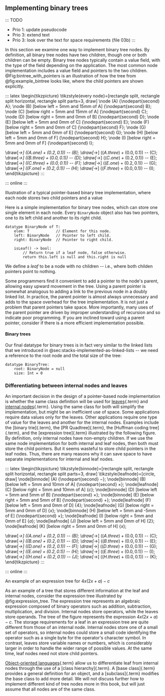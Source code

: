 
## Implementing binary trees

::: TODO
- Prio 1: update pseudocode
- Prio 3: extend text
- Prio 3: look over the text for space requirements (file 03b)
:::

In this section we examine one way to implement binary tree nodes. By
definition, all binary tree nodes have two children, though one or both
children can be empty. Binary tree nodes typically contain a value
field, with the type of the field depending on the application. The most
common node implementation includes a value field and pointers to the
two children.
@Fig:bintree_with_pointers is an illustration of how the tree from @fig:example_bintree looks like, where the child pointers are shown explicitly.

<div id="fig:bintree_with_pointers">

::: latex
\begin{tikzpicture}
\tikzstyle{every node}=[rectangle split, rectangle split horizontal, rectangle split parts=3, draw]
\node (A) {\nodepart{second} A};
\node (B) [below left  = 5mm and 15mm of A] {\nodepart{second} B};
\node (C) [below right = 5mm and 15mm of A] {\nodepart{second} C};
\node (D) [below right = 5mm and  0mm of B] {\nodepart{second} D};
\node (E) [below left  = 5mm and  0mm of C] {\nodepart{second} E};
\node (F) [below right = 5mm and  0mm of C] {\nodepart{second} F};
\node (G) [below left  = 5mm and  0mm of E] {\nodepart{second} G};
\node (H) [below left  = 5mm and  0mm of F] {\nodepart{second} H};
\node (I) [below right = 5mm and  0mm of F] {\nodepart{second} I};

\draw[*->] ($(A.one)   + (0.2,0.1)$) -- (B);
\draw[*->] ($(A.three) + (0.0,0.1)$) -- (C);
\draw[*->] ($(B.three) + (0.0,0.1)$) -- (D);
\draw[*->] ($(C.one)   + (0.2,0.1)$) -- (E);
\draw[*->] ($(C.three) + (0.0,0.1)$) -- (F);
\draw[*->] ($(E.one)   + (0.2,0.1)$) -- (G);
\draw[*->] ($(F.one)   + (0.2,0.1)$) -- (H);
\draw[*->] ($(F.three) + (0.0,0.1)$) -- (I);
\end{tikzpicture}
:::

::: online
<inlineav id="BTnullpointerCON" src="Binary/BTnullpointerCON.js" name="Binary/BTnullpointerCON" links="Binary/BTCON.css Binary/BTnullpointerCON.css" static/>
:::

Illustration of a typical pointer-based binary tree implementation, where each node stores two child pointers and a value
</div>

Here is a simple implementation for binary tree nodes, which can store one single element in each node.
Every `BinaryNode` object also has two pointers, one to its left child and another to its right child.

    datatype BinaryNode of T:
        elem: T            // Element for this node.
        left: BinaryNode   // Pointer to left child.
        right: BinaryNode  // Pointer to right child.

        isLeaf() -> bool:
            // Return true if a leaf node, false otherwise.
            return this.left is null and this.right is null

We define a *leaf* to be a node with no children -- i.e., where both childen pointers point to nothing.

Some programmers find it convenient to add a pointer to the node's
parent, allowing easy upward movement in the tree. Using a parent
pointer is somewhat analogous to adding a link to the previous node in a
doubly linked list. In practice, the parent pointer is almost always
unnecessary and adds to the space overhead for the tree implementation.
It is not just a problem that parent pointers take space. More
importantly, many uses of the parent pointer are driven by improper
understanding of recursion and so indicate poor programming. If you are
inclined toward using a parent pointer, consider if there is a more
efficient implementation possible.

#### Binary trees

Our final datatype for binary trees is in fact very similar to the linked lists that we introduced in @sec:stacks-implemented-as-linked-lists -- we need a reference to the root node and the total size of the tree:

    datatype BinaryTree:
        root: BinaryNode = null
        size: Int = 0


### Differentiating between internal nodes and leaves

An important decision in the design of a pointer-based node
implementation is whether the same class definition will be used for
[leaves](#leaf-node){.term} and
[internal nodes](#internal-node){.term}. Using
the same class for both will simplify the implementation, but might be
an inefficient use of space. Some applications require data values only
for the leaves. Other applications require one type of value for the
leaves and another for the internal nodes. Examples include the
[binary trie]{.term}, the
[PR Quadtree]{.term}, the
[Huffman coding tree]{.term}, and the
[expression tree]{.term} illustrated by the following figure.
By definition, only
internal nodes have non-empty children. If we use the same node
implementation for both internal and leaf nodes, then both must store
the child pointers. But it seems wasteful to store child pointers in the
leaf nodes. Thus, there are many reasons why it can save space to have
separate implementations for internal and leaf nodes.

<div id="fig:expression_tree">

::: latex
\begin{tikzpicture}
\tikzstyle{binnode}=[rectangle split, rectangle split horizontal, rectangle split parts=3, draw]
\tikzstyle{leafnode}=[circle, draw]
\node[binnode]  (A)                                   {\nodepart{second} $-$};
\node[binnode]  (B) [below left  = 5mm and 10mm of A] {\nodepart{second} $\times$};
\node[leafnode] (C) [below right = 5mm and 10mm of A] {$c$};
\node[binnode]  (D) [below left  = 5mm and  5mm of B] {\nodepart{second} $\times$};
\node[binnode]  (E) [below right = 5mm and  5mm of B] {\nodepart{second} $+$};
\node[leafnode] (F) [below left  = 5mm and  0mm of D] {$4$};
\node[leafnode] (G) [below right = 5mm and  0mm of D] {$x$};
\node[binnode]  (H) [below left  = 5mm and -5mm of E] {\nodepart{second} $\times$};
\node[leafnode] (I) [below right = 5mm and  0mm of E] {$a$};
\node[leafnode] (J) [below left  = 5mm and  0mm of H] {$2$};
\node[leafnode] (K) [below right = 5mm and  0mm of H] {$x$};

\draw[*->] ($(A.one)   + (0.2,0.1)$) -- (B);
\draw[*->] ($(A.three) + (0.0,0.1)$) -- (C);
\draw[*->] ($(B.one)   + (0.2,0.1)$) -- (D);
\draw[*->] ($(B.three) + (0.0,0.1)$) -- (E);
\draw[*->] ($(D.one)   + (0.2,0.1)$) -- (F);
\draw[*->] ($(D.three) + (0.0,0.1)$) -- (G);
\draw[*->] ($(E.one)   + (0.2,0.1)$) -- (H);
\draw[*->] ($(E.three) + (0.0,0.1)$) -- (I);
\draw[*->] ($(H.one)   + (0.2,0.1)$) -- (J);
\draw[*->] ($(H.three) + (0.0,0.1)$) -- (K);
\end{tikzpicture}
:::

::: online
<inlineav id="expressionTreeCON" src="Binary/expressionTreeCON.js" name="Binary/expressionTreeCON" links="Binary/BTCON.css Binary/expressionTreeCON.css" static/>
:::

An example of an expression tree for $4x(2x + a) - c$
</div>

As an example of a tree that stores different information at the leaf
and internal nodes, consider the expression tree illustrated by @fig:expression_tree.
The expression tree
represents an algebraic expression composed of binary operators such as
addition, subtraction, multiplication, and division. Internal nodes
store operators, while the leaves store operands.
The tree of the figure represents the
expression $4x(2x + a) - c$. The storage requirements for a leaf in an
expression tree are quite different from those of an internal node.
Internal nodes store one of a small set of operators, so internal nodes
could store a small code identifying the operator such as a single byte
for the operator's character symbol. In contrast, leaves store variable
names or numbers, which is considerably larger in order to handle the
wider range of possible values. At the same time, leaf nodes need not
store child pointers.

[Object-oriented languages](#object-oriented-programming-paradigm){.term}
allow us to differentiate leaf from internal nodes through
the use of a [class hierarchy]{.term}. A [base class]{.term} provides a general
definition for an object, and a [subclass]{.term} modifies the base class to add more detail.
We will not discuss further how to implement different kind of tree nodes
more in this book, but will just assume that all nodes are of the same class.

<!-- TODO:
Add information about data types and functional languages
-->

